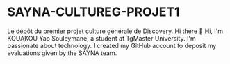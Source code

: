 # SAYNA-CULTUREG-PROJET1
Le dépôt du premier projet culture générale de Discovery.
Hi there 👋
Hi, I'm KOUAKOU Yao Souleymane, a student at TgMaster University.
I'm passionate about technology.
I created my GitHub account to deposit my evaluations given by the SAYNA team.
